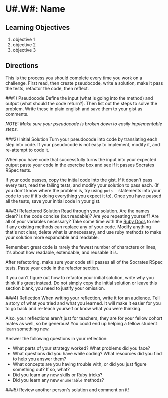 # U#.W#: Name


## Learning Objectives
1. objective 1
2. objective 2
3. objective 3


## Directions

This is the process you should complete every time you work on a challenge. First read, then create pseudocode, write a solution, make it pass the tests, refactor the code, then reflect. 

<!--Click the "Start" button above to open the gist AND go the exercise: <a href="http://socrates.devbootcamp.com/exercises/26" target="_blank">EXERCISE: Calculating the Array Total</a>-->
 

###1) Pseudocode
Define the input (what is going into the method) and output (what should the code return?).  Then list out the steps to solve the problem.  Write these in plain english and save them to your gist as comments. 

*NOTE: Make sure your pseudocode is broken down to easily implementable steps.*

###2) Initial Solution
Turn your pseudocode into code by translating each step into code. If your pseudocode is not easy to implement, modify it, and re-attempt to code it. 

When you have code that successfully turns the input into your expected output paste your code in the exercise box and see if it passes Socrates RSpec tests.  

If your code passes, copy the initial code into the gist. If it doesn't pass every test, read the failing tests, and modify your solution to pass each. (If you don't know where the problem is, try using `puts  ` statements into your code to see if it's doing everything you expect it to). Once you have passed all the tests, save your initial code in your gist.


<!--###4) Review and Create Tests
Click on the "See Specs" button in the exercise, and review the rspec tests that you just passed. 
-->
###3) Refactored Solution
Read through your solution. Are the names clear? Is the code concise (but readable)? Are you repeating yourself? Are all of your variables necessary? Take some time with the <a href="http://ruby-doc.org/" target="_blank">Ruby Docs</a> to see if any existing methods can replace any of your code. Modify anything that's not clear, delete what is unnecessary, and use ruby methods to make your solution more expandable and readable. 

Remember: great code is rarely the fewest number of characters or lines, it's about how readable, extendable, and reusable it is.

After refactoring, make sure your code still passes all of the Socrates RSpec tests. Paste your code in the refactor section.

If you can't figure out how to refactor your initial solution, write why you think it's great instead. Do not simply copy the initial solution or leave this section blank, you need to justify your omission.

###4) Reflection
When writing your reflection, write it for an audience. Tell a story of what you tried and what you learned. It will make it easier for you to go back and re-teach yourself or know what you were thinking. 

Also, your reflections aren't just for teachers, they are for your fellow cohort mates as well, so be generous! You could end up helping a fellow student learn something new.

Answer the following questions in your reflection:

* What parts of your strategy worked? What problems did you face?    
* What questions did you have while coding? What resources did you find to help you answer them?  
* What concepts are you having trouble with, or did you just figure something out? If so, what?  
* Did you learn any new skills or Ruby tricks?
* Did you learn any new `enumerable` methods? 

<!--###) Submit the Challenge-->


###5) Review another person's solution and comment on it!
